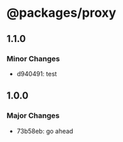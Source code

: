 # @packages/proxy

## 1.1.0

### Minor Changes

- d940491: test

## 1.0.0

### Major Changes

- 73b58eb: go ahead
